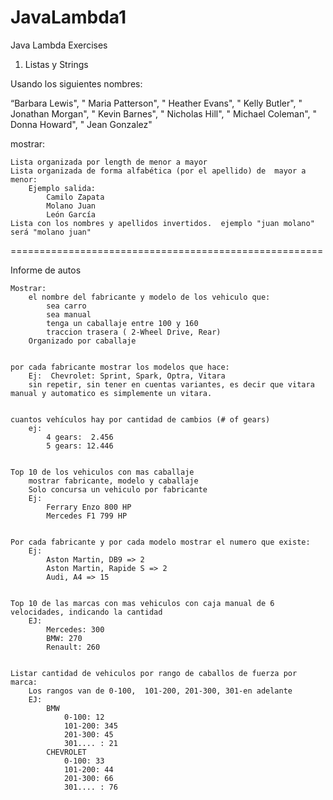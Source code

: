 # JavaLambda1
Java Lambda Exercises

1. Listas y Strings

Usando los siguientes nombres:

“Barbara Lewis", " Maria Patterson", " Heather Evans", " Kelly Butler", " Jonathan Morgan", " Kevin Barnes", " Nicholas Hill", " Michael Coleman", " Donna Howard", " Jean Gonzalez"

mostrar:

    Lista organizada por length de menor a mayor
    Lista organizada de forma alfabética (por el apellido) de  mayor a menor:
        Ejemplo salida: 
            Camilo Zapata
            Molano Juan
            León García
    Lista con los nombres y apellidos invertidos.  ejemplo "juan molano" será "molano juan"

======================================================

Informe de autos

    Mostrar: 
        el nombre del fabricante y modelo de los vehiculo que:
            sea carro
            sea manual
            tenga un caballaje entre 100 y 160
            traccion trasera ( 2-Wheel Drive, Rear)
        Organizado por caballaje


    por cada fabricante mostrar los modelos que hace:
        Ej:  Chevrolet: Sprint, Spark, Optra, Vitara 
        sin repetir, sin tener en cuentas variantes, es decir que vitara manual y automatico es simplemente un vitara.


    cuantos vehículos hay por cantidad de cambios (# of gears)
        ej: 
            4 gears:  2.456
            5 gears: 12.446


    Top 10 de los vehiculos con mas caballaje
        mostrar fabricante, modelo y caballaje
        Solo concursa un vehiculo por fabricante
        Ej:
            Ferrary Enzo 800 HP
            Mercedes F1 799 HP


    Por cada fabricante y por cada modelo mostrar el numero que existe:
        Ej: 
            Aston Martin, DB9 => 2
            Aston Martin, Rapide S => 2
            Audi, A4 => 15


    Top 10 de las marcas con mas vehiculos con caja manual de 6 velocidades, indicando la cantidad
        EJ:
            Mercedes: 300
            BMW: 270
            Renault: 260


    Listar cantidad de vehiculos por rango de caballos de fuerza por marca:
        Los rangos van de 0-100,  101-200, 201-300, 301-en adelante
        EJ:
            BMW
                0-100: 12
                101-200: 345
                201-300: 45
                301.... : 21
            CHEVROLET
                0-100: 33
                101-200: 44
                201-300: 66
                301.... : 76
